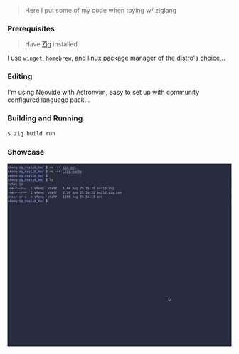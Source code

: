 > Here I put some of my code when toying w/ ziglang

### Prerequisites

> Have [Zig](https://ziglang.org/download/) installed. 

I use `winget`, `homebrew`, and linux package manager of the distro's choice...

### Editing 

I'm using Neovide with Astronvim, easy to set up with community configured language pack...

### Building and Running

```bash
$ zig build run 
```

### Showcase

![build and run](./_assets/zg_raylib_hw.gif)
